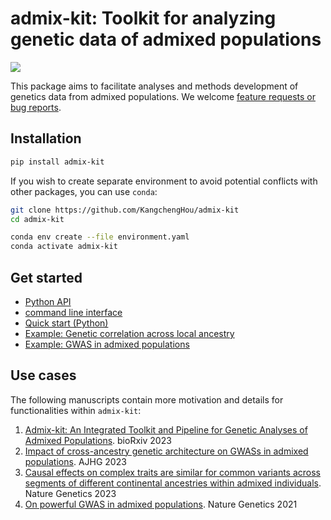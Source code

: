 # admix-kit: Toolkit for analyzing genetic data of admixed populations
![](https://github.com/KangchengHou/admix-tools/actions/workflows/workflow.yml/badge.svg)

This package aims to facilitate analyses and methods development of genetics data from admixed populations. We welcome [feature requests or bug reports](https://github.com/KangchengHou/admix-kit/issues).


## Installation

```bash
pip install admix-kit
```

If you wish to create separate environment to avoid potential conflicts with other packages, you can use `conda`:

```bash
git clone https://github.com/KangchengHou/admix-kit
cd admix-kit

conda env create --file environment.yaml
conda activate admix-kit
```

## Get started
- [Python API](https://kangchenghou.github.io/admix-kit/api.html)
- [command line interface](https://kangchenghou.github.io/admix-kit/cli/index.html)
- [Quick start (Python)](https://kangchenghou.github.io/admix-kit/notebooks/quickstart.html)
- [Example: Genetic correlation across local ancestry](https://kangchenghou.github.io/admix-kit/cli/genet-cor.html)
- [Example: GWAS in admixed populations](https://kangchenghou.github.io/admix-kit/cli/assoc-test.html)

## Use cases
The following manuscripts contain more motivation and details for functionalities within `admix-kit`:

1. [Admix-kit: An Integrated Toolkit and Pipeline for Genetic Analyses of Admixed Populations](https://www.biorxiv.org/content/10.1101/2023.09.30.560263v1). bioRxiv 2023
2. [Impact of cross-ancestry genetic architecture on GWASs in admixed populations](https://www.sciencedirect.com/science/article/pii/S0002929723001581). AJHG 2023
3. [Causal effects on complex traits are similar for common variants across segments of different continental ancestries within admixed individuals](https://www.nature.com/articles/s41588-023-01338-6). Nature Genetics  2023
4. [On powerful GWAS in admixed populations](https://www.nature.com/articles/s41588-021-00953-5). Nature Genetics 2021


<!-- type `PATH=$PATH:~/.local/bin`).  -->

<!-- > To specify a version of admix-kit, use `git clone https://github.com/KangchengHou/admix-kit --branch v0.1`, or replace `v0.1` to other versions listed in https://github.com/KangchengHou/admix-kit/releases. -->